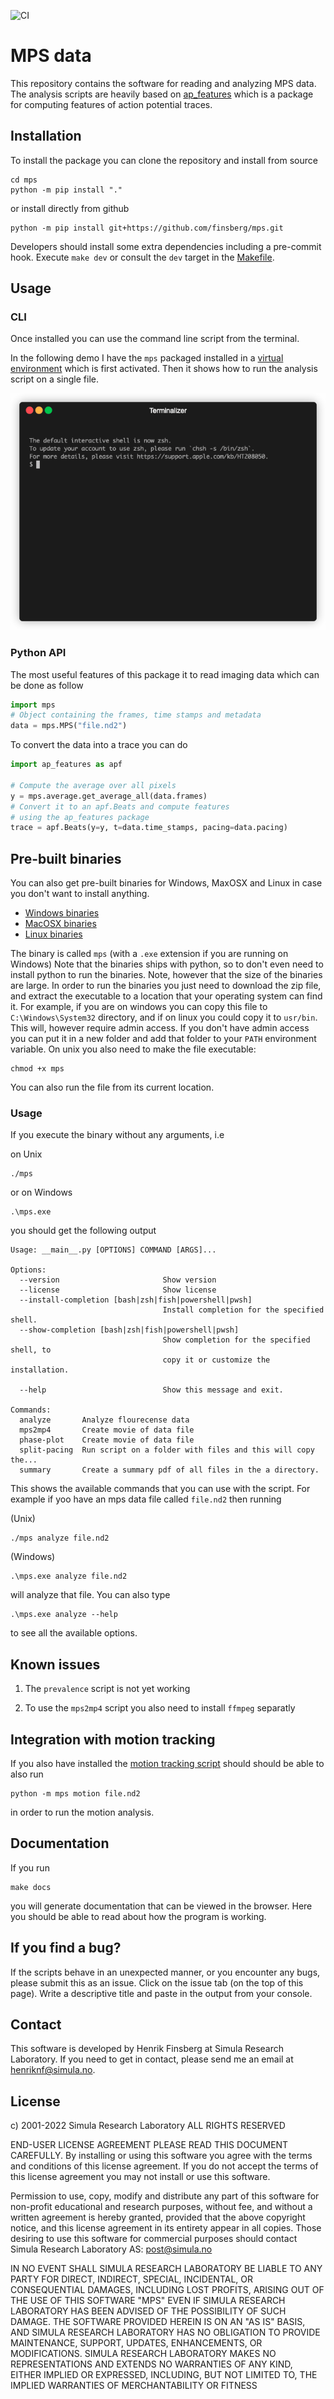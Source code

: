 ![CI](https://github.com/finsberg/mps/workflows/CI/badge.svg)

# MPS data

This repository contains the software for reading and analyzing MPS data.
The analysis scripts are heavily based on [ap_features](https://github.com/ComputationalPhysiology/ap_features) which is a package for computing features of action potential traces.

## Installation

To install the package you can clone the repository and install from source
```
cd mps
python -m pip install "."
```
or install directly from github
```
python -m pip install git+https://github.com/finsberg/mps.git
```
Developers should install some extra dependencies including a pre-commit hook.
Execute `make dev` or consult the `dev` target in the [Makefile](Makefile).

## Usage


### CLI
Once installed you can use the command line script from the terminal.

In the following demo I have the `mps` packaged installed in a [virtual environment](https://realpython.com/python-virtual-environments-a-primer/) which is first activated. Then it shows how to run the analysis script on a single file.

![_](docs/usage.gif)

### Python API
The most useful features of this package it to read imaging data which can be done as follow

```python
import mps
# Object containing the frames, time stamps and metadata
data = mps.MPS("file.nd2")
```
To convert the data into a trace you can do
```python
import ap_features as apf

# Compute the average over all pixels
y = mps.average.get_average_all(data.frames)
# Convert it to an apf.Beats and compute features
# using the ap_features package
trace = apf.Beats(y=y, t=data.time_stamps, pacing=data.pacing)
```


## Pre-built binaries

You can also get pre-built binaries for Windows, MaxOSX and Linux in case you don't want to install anything.

- [Windows binaries](https://github.com/finsberg/mps/suites/4925484003/artifacts/142197690)
- [MacOSX binaries](https://github.com/finsberg/mps/suites/4925484003/artifacts/142197688)
- [Linux binaries](https://github.com/finsberg/mps/suites/4925484003/artifacts/142197689)


The binary is called `mps` (with a `.exe` extension if you are running on Windows)
Note that the binaries ships with python, so to don't even need to install python to run the binaries.
Note, however that the size of the binaries are large.
In order to run the binaries you just need to download the zip file, and extract the executable to a location that your operating system can find it.
For example, if you are on windows you can copy this file to `C:\Windows\System32` directory, and if on linux you could copy it to `usr/bin`.
This will, however require admin access. If you don't have admin access you can put it in a new folder and add that folder to your `PATH` environment variable.
On unix you also need to make the file executable:
```
chmod +x mps
```
You can also run the file from its current location.

### Usage

If you execute the binary without any arguments, i.e

on Unix
```
./mps
```
or on Windows
```
.\mps.exe
```

you should get the following output

```
Usage: __main__.py [OPTIONS] COMMAND [ARGS]...

Options:
  --version                       Show version
  --license                       Show license
  --install-completion [bash|zsh|fish|powershell|pwsh]
                                  Install completion for the specified shell.
  --show-completion [bash|zsh|fish|powershell|pwsh]
                                  Show completion for the specified shell, to
                                  copy it or customize the installation.

  --help                          Show this message and exit.

Commands:
  analyze       Analyze flourecense data
  mps2mp4       Create movie of data file
  phase-plot    Create movie of data file
  split-pacing  Run script on a folder with files and this will copy the...
  summary       Create a summary pdf of all files in the a directory.
```

This shows the available commands that you can use with the script.
For example if yoo have an mps data file called `file.nd2` then running

(Unix)
```
./mps analyze file.nd2
```

(Windows)
```
.\mps.exe analyze file.nd2
```

will analyze that file. You can also type

```
.\mps.exe analyze --help
```
to see all the available options.



## Known issues

1. The `prevalence` script is not yet working

2. To use the `mps2mp4` script you also need to install `ffmpeg` separatly


## Integration with motion tracking

If you also have installed the [motion tracking script](https://github.com/ComputationalPhysiology/mps_motion_tracking) should should be able to also run

```
python -m mps motion file.nd2
```
in order to run the motion analysis.


## Documentation

If you run

```
make docs
```

you will generate documentation that can be viewed in the browser.
Here you should be able to read about how the program is working.

## If you find a bug?

If the scripts behave in an unexpected manner, or you encounter any bugs, please submit this as an issue.
Click on the issue tab (on the top of this page). Write a descriptive title and paste in the output from your console.


## Contact

This software is developed by Henrik Finsberg at Simula Research Laboratory.
If you need to get in contact, please send me an email at [henriknf@simula.no](mailto:henriknf@simula.no).

## License

c) 2001-2022 Simula Research Laboratory ALL RIGHTS RESERVED

END-USER LICENSE AGREEMENT
PLEASE READ THIS DOCUMENT CAREFULLY. By installing or using this
software you agree with the terms and conditions of this license
agreement. If you do not accept the terms of this license agreement
you may not install or use this software.

Permission to use, copy, modify and distribute any part of this
software for non-profit educational and research purposes, without
fee, and without a written agreement is hereby granted, provided
that the above copyright notice, and this license agreement in its
entirety appear in all copies. Those desiring to use this software
for commercial purposes should contact Simula Research Laboratory AS:
post@simula.no

IN NO EVENT SHALL SIMULA RESEARCH LABORATORY BE LIABLE TO ANY PARTY
FOR DIRECT, INDIRECT, SPECIAL, INCIDENTAL, OR CONSEQUENTIAL DAMAGES,
INCLUDING LOST PROFITS, ARISING OUT OF THE USE OF THIS SOFTWARE
"MPS" EVEN IF SIMULA RESEARCH LABORATORY HAS BEEN ADVISED
OF THE POSSIBILITY OF SUCH DAMAGE. THE SOFTWARE PROVIDED HEREIN IS
ON AN "AS IS" BASIS, AND SIMULA RESEARCH LABORATORY HAS NO OBLIGATION
TO PROVIDE MAINTENANCE, SUPPORT, UPDATES, ENHANCEMENTS, OR MODIFICATIONS.
SIMULA RESEARCH LABORATORY MAKES NO REPRESENTATIONS AND EXTENDS NO
WARRANTIES OF ANY KIND, EITHER IMPLIED OR EXPRESSED, INCLUDING, BUT
NOT LIMITED TO, THE IMPLIED WARRANTIES OF MERCHANTABILITY OR FITNESS
